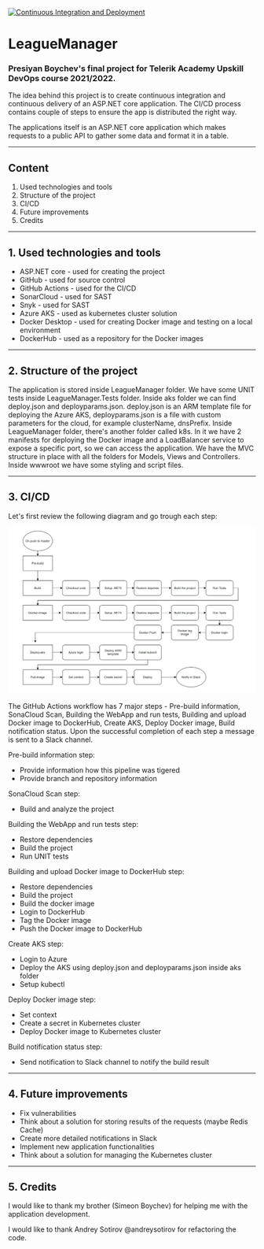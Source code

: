 [![Continuous Integration and Deployment](https://github.com/pboychev/LeagueManager/actions/workflows/ci-cd.yaml/badge.svg)](https://github.com/pboychev/LeagueManager/actions/workflows/ci-cd.yaml)


# LeagueManager
### Presiyan Boychev's final project for Telerik Academy Upskill DevOps course 2021/2022.

The idea behind this project is to create continuous integration and continuous delivery of an ASP.NET core application. The CI/CD process contains couple of steps to ensure the app is distributed the right way. 

The applications itself is an ASP.NET core application which makes requests to a public API to gather some data and format it in a table. 

<hr />

## Content

1. Used technologies and tools
2. Structure of the project
3. CI/CD
4. Future improvements
5. Credits

<hr />

## 1. Used technologies and tools

- ASP.NET core - used for creating the project 
- GitHub - used for source control
- GitHub Actions - used for the CI/CD
- SonarCloud - used for SAST
- Snyk - used for SAST
- Azure AKS - used as kubernetes cluster solution
- Docker Desktop - used for creating Docker image and testing on a local environment
- DockerHub - used as a repository for the Docker images

<hr />

## 2. Structure of the project

The application is stored inside LeagueManager folder. We have some UNIT tests inside LeagueManager.Tests folder. Inside aks folder we can find deploy.json and deployparams.json. deploy.json is an ARM template file for deploying the Azure AKS, deployparams.json is a file with custom parameters for the cloud, for example clusterName, dnsPrefix. Inside LeagueManager folder, there's another folder called k8s. In it we have 2 manifests for deploying the Docker image and a LoadBalancer service to expose a specific port, so we can access the application. We have the MVC structure in place with all the folders for Models, Views and Controllers. Inside wwwroot we have some styling and script files.

<hr />

## 3. CI/CD

Let's first review the following diagram and go trough each step: 


![Diagram](CI-CD.png)

The GitHub Actions workflow has 7 major steps - Pre-build information, SonaCloud Scan, Building the WebApp and run tests, Building and upload Docker image to DockerHub, Create AKS, Deploy Docker image, Build notification status. Upon the successful completion of each step a message is sent to a Slack channel.

Pre-build information step:
- Provide information how this pipeline was tigered
- Provide branch and repository information

SonaCloud Scan step:
- Build and analyze the project
 
Building the WebApp and run tests step:
- Restore dependencies
- Build the project
- Run UNIT tests
  
Building and upload Docker image to DockerHub step:
- Restore dependencies
- Build the project
- Build the docker image
- Login to DockerHub
- Tag the Docker image
- Push the Docker image to DockerHub
   
Create AKS step:
- Login to Azure
- Deploy the AKS using deploy.json and deployparams.json inside aks folder
- Setup kubectl

Deploy Docker image step:
- Set context
- Create a secret in Kubernetes cluster
- Deploy Docker image to Kubernetes cluster
     
Build notification status step: 
- Send notification to Slack channel to notify the build result

<hr />

## 4. Future improvements

- Fix vulnerabilities
- Think about a solution for storing results of the requests (maybe Redis Cache)
- Create more detailed notifications in Slack
- Implement new application functionalities
- Think about a solution for managing the Kubernetes cluster

<hr />

## 5. Credits

I would like to thank my brother (Simeon Boychev) for helping me with the application development. 

I would like to thank Andrey Sotirov @andreysotirov for refactoring the code. 



